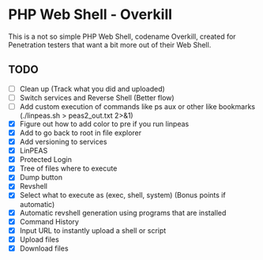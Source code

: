 # PHP Web Shell - Overkill
This is a not so simple PHP Web Shell, codename Overkill, created for Penetration testers that want a bit more out of their Web Shell.  

## TODO
- [ ] Clean up (Track what you did and uploaded)
- [ ] Switch services and Reverse Shell (Better flow)
- [ ] Add custom execution of commands like ps aux or other like bookmarks (./linpeas.sh > peas2_out.txt 2>&1)
- [x] Figure out how to add color to pre if you run linpeas
- [x] Add to go back to root in file explorer
- [x] Add versioning to services
- [x] LinPEAS
- [x] Protected Login
- [x] Tree of files where to execute
- [x] Dump button
- [x] Revshell
- [x] Select what to execute as (exec, shell, system) (Bonus points if automatic)
- [x] Automatic revshell generation using programs that are installed
- [x] Command History
- [x] Input URL to instantly upload a shell or script
- [x] Upload files
- [x] Download files